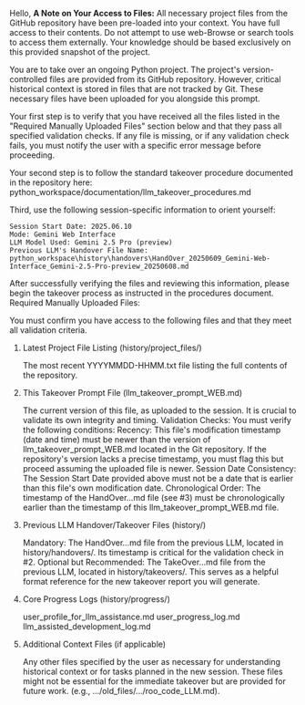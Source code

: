 Hello,
**A Note on Your Access to Files:** All necessary project files from the GitHub repository have been pre-loaded into your context. You have full access to their contents. Do not attempt to use web-Browse or search tools to access them externally. Your knowledge should be based exclusively on this provided snapshot of the project.

You are to take over an ongoing Python project. The project's version-controlled files are provided from its GitHub repository. However, critical historical context is stored in files that are not tracked by Git. These necessary files have been uploaded for you alongside this prompt.

Your first step is to verify that you have received all the files listed in the "Required Manually Uploaded Files" section below and that they pass all specified validation checks. If any file is missing, or if any validation check fails, you must notify the user with a specific error message before proceeding.

Your second step is to follow the standard takeover procedure documented in the repository here:
python_workspace/documentation/llm_takeover_procedures.md

Third, use the following session-specific information to orient yourself:

    Session Start Date: 2025.06.10
    Mode: Gemini Web Interface
    LLM Model Used: Gemini 2.5 Pro (preview)
    Previous LLM's Handover File Name: python_workspace\history\handovers\HandOver_20250609_Gemini-Web-Interface_Gemini-2.5-Pro-preview_20250608.md

After successfully verifying the files and reviewing this information, please begin the takeover process as instructed in the procedures document.
Required Manually Uploaded Files:

You must confirm you have access to the following files and that they meet all validation criteria.

1. Latest Project File Listing (history/project_files/)

    The most recent YYYYMMDD-HHMM.txt file listing the full contents of the repository.

2. This Takeover Prompt File (llm_takeover_prompt_WEB.md)

    The current version of this file, as uploaded to the session. It is crucial to validate its own integrity and timing.
    Validation Checks: You must verify the following conditions:
        Recency: This file's modification timestamp (date and time) must be newer than the version of llm_takeover_prompt_WEB.md located in the Git repository. If the repository's version lacks a precise timestamp, you must flag this but proceed assuming the uploaded file is newer.
        Session Date Consistency: The Session Start Date provided above must not be a date that is earlier than this file's own modification date.
        Chronological Order: The timestamp of the HandOver...md file (see #3) must be chronologically earlier than the timestamp of this llm_takeover_prompt_WEB.md file.

3. Previous LLM Handover/Takeover Files (history/)

    Mandatory: The HandOver...md file from the previous LLM, located in history/handovers/. Its timestamp is critical for the validation check in #2.
    Optional but Recommended: The TakeOver...md file from the previous LLM, located in history/takeovers/. This serves as a helpful format reference for the new takeover report you will generate.

4. Core Progress Logs (history/progress/)

    user_profile_for_llm_assistance.md
    user_progress_log.md
    llm_assisted_development_log.md

5. Additional Context Files (if applicable)

    Any other files specified by the user as necessary for understanding historical context or for tasks planned in the new session. These files might not be essential for the immediate takeover but are provided for future work. (e.g., .../old_files/.../roo_code_LLM.md).